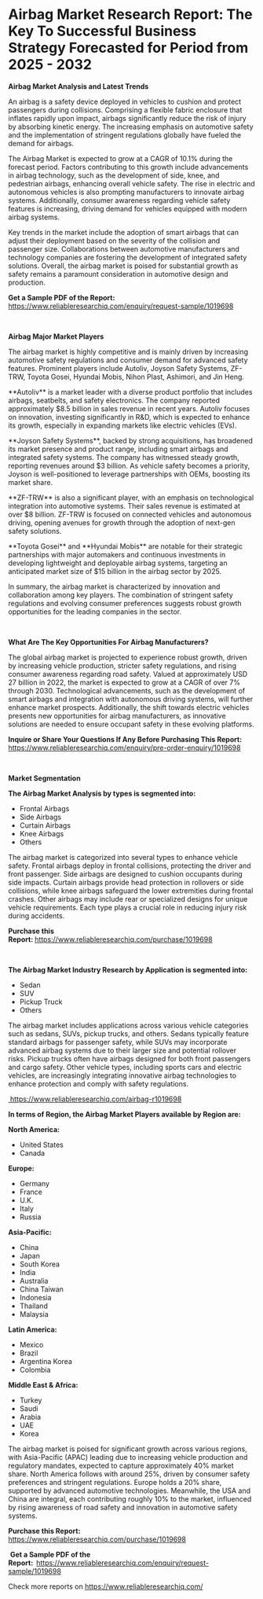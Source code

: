 <p><h1>Airbag Market Research Report: The Key To Successful Business Strategy Forecasted for Period from 2025 - 2032</h1></p><p><strong>Airbag Market Analysis and Latest Trends</strong></p>
<p><p>An airbag is a safety device deployed in vehicles to cushion and protect passengers during collisions. Comprising a flexible fabric enclosure that inflates rapidly upon impact, airbags significantly reduce the risk of injury by absorbing kinetic energy. The increasing emphasis on automotive safety and the implementation of stringent regulations globally have fueled the demand for airbags.</p><p>The Airbag Market is expected to grow at a CAGR of 10.1% during the forecast period. Factors contributing to this growth include advancements in airbag technology, such as the development of side, knee, and pedestrian airbags, enhancing overall vehicle safety. The rise in electric and autonomous vehicles is also prompting manufacturers to innovate airbag systems. Additionally, consumer awareness regarding vehicle safety features is increasing, driving demand for vehicles equipped with modern airbag systems.</p><p>Key trends in the market include the adoption of smart airbags that can adjust their deployment based on the severity of the collision and passenger size. Collaborations between automotive manufacturers and technology companies are fostering the development of integrated safety solutions. Overall, the airbag market is poised for substantial growth as safety remains a paramount consideration in automotive design and production.</p></p>
<p><strong>Get a Sample PDF of the Report:&nbsp;</strong> <a href="https://www.reliableresearchiq.com/enquiry/request-sample/1019698?utm_campaign=1720&utm_medium=2&utm_source=Github&utm_content=ia&utm_term=30032025&utm_id=airbag">https://www.reliableresearchiq.com/enquiry/request-sample/1019698</a></p>
<p>&nbsp;</p>
<p><strong>Airbag Major Market Players</strong></p>
<p><p>The airbag market is highly competitive and is mainly driven by increasing automotive safety regulations and consumer demand for advanced safety features. Prominent players include Autoliv, Joyson Safety Systems, ZF-TRW, Toyota Gosei, Hyundai Mobis, Nihon Plast, Ashimori, and Jin Heng. </p><p>**Autoliv** is a market leader with a diverse product portfolio that includes airbags, seatbelts, and safety electronics. The company reported approximately $8.5 billion in sales revenue in recent years. Autoliv focuses on innovation, investing significantly in R&D, which is expected to enhance its growth, especially in expanding markets like electric vehicles (EVs).</p><p>**Joyson Safety Systems**, backed by strong acquisitions, has broadened its market presence and product range, including smart airbags and integrated safety systems. The company has witnessed steady growth, reporting revenues around $3 billion. As vehicle safety becomes a priority, Joyson is well-positioned to leverage partnerships with OEMs, boosting its market share.</p><p>**ZF-TRW** is also a significant player, with an emphasis on technological integration into automotive systems. Their sales revenue is estimated at over $8 billion. ZF-TRW is focused on connected vehicles and autonomous driving, opening avenues for growth through the adoption of next-gen safety solutions.</p><p>**Toyota Gosei** and **Hyundai Mobis** are notable for their strategic partnerships with major automakers and continuous investments in developing lightweight and deployable airbag systems, targeting an anticipated market size of $15 billion in the airbag sector by 2025.</p><p>In summary, the airbag market is characterized by innovation and collaboration among key players. The combination of stringent safety regulations and evolving consumer preferences suggests robust growth opportunities for the leading companies in the sector.</p></p>
<p>&nbsp;</p>
<p><strong>What Are The Key Opportunities For Airbag Manufacturers?</strong></p>
<p><p>The global airbag market is projected to experience robust growth, driven by increasing vehicle production, stricter safety regulations, and rising consumer awareness regarding road safety. Valued at approximately USD 27 billion in 2022, the market is expected to grow at a CAGR of over 7% through 2030. Technological advancements, such as the development of smart airbags and integration with autonomous driving systems, will further enhance market prospects. Additionally, the shift towards electric vehicles presents new opportunities for airbag manufacturers, as innovative solutions are needed to ensure occupant safety in these evolving platforms.</p></p>
<p><strong>Inquire or Share Your Questions If Any Before Purchasing This Report:</strong> <a href="https://www.reliableresearchiq.com/enquiry/pre-order-enquiry/1019698?utm_campaign=1720&utm_medium=2&utm_source=Github&utm_content=ia&utm_term=30032025&utm_id=airbag">https://www.reliableresearchiq.com/enquiry/pre-order-enquiry/1019698</a></p>
<p>&nbsp;</p>
<p><strong>Market Segmentation</strong></p>
<p><strong>The Airbag Market Analysis by types is segmented into:</strong></p>
<p><ul><li>Frontal Airbags</li><li>Side Airbags</li><li>Curtain Airbags</li><li>Knee Airbags</li><li>Others</li></ul></p>
<p><p>The airbag market is categorized into several types to enhance vehicle safety. Frontal airbags deploy in frontal collisions, protecting the driver and front passenger. Side airbags are designed to cushion occupants during side impacts. Curtain airbags provide head protection in rollovers or side collisions, while knee airbags safeguard the lower extremities during frontal crashes. Other airbags may include rear or specialized designs for unique vehicle requirements. Each type plays a crucial role in reducing injury risk during accidents.</p></p>
<p><strong>Purchase this Report:&nbsp;</strong><a href="https://www.reliableresearchiq.com/purchase/1019698?utm_campaign=1720&utm_medium=2&utm_source=Github&utm_content=ia&utm_term=30032025&utm_id=airbag">https://www.reliableresearchiq.com/purchase/1019698</a></p>
<p>&nbsp;</p>
<p><strong>The Airbag Market Industry Research by Application is segmented into:</strong></p>
<p><ul><li>Sedan</li><li>SUV</li><li>Pickup Truck</li><li>Others</li></ul></p>
<p><p>The airbag market includes applications across various vehicle categories such as sedans, SUVs, pickup trucks, and others. Sedans typically feature standard airbags for passenger safety, while SUVs may incorporate advanced airbag systems due to their larger size and potential rollover risks. Pickup trucks often have airbags designed for both front passengers and cargo safety. Other vehicle types, including sports cars and electric vehicles, are increasingly integrating innovative airbag technologies to enhance protection and comply with safety regulations.</p></p>
<p><a href="https://www.reliableresearchiq.com/airbag-r1019698?utm_campaign=1720&utm_medium=2&utm_source=Github&utm_content=ia&utm_term=30032025&utm_id=airbag">&nbsp;https://www.reliableresearchiq.com/airbag-r1019698</a></p>
<p><strong>In terms of Region, the Airbag Market Players available by Region are:</strong></p>
<p>
    <p> <strong> North America: </strong>
        <ul>
            <li>United States</li>
            <li>Canada</li>
        </ul>
        </p> 
    <p> <strong> Europe: </strong>
        <ul>
            <li>Germany</li>
            <li>France</li>
            <li>U.K.</li>
            <li>Italy</li>
            <li>Russia</li>
        </ul>
        </p> 
    <p> <strong> Asia-Pacific: </strong>
        <ul>
            <li>China</li>
            <li>Japan</li>
            <li>South Korea</li>
            <li>India</li>
            <li>Australia</li>
            <li>China Taiwan</li>
            <li>Indonesia</li>
            <li>Thailand</li>
            <li>Malaysia</li>
        </ul>
        </p> 
    <p> <strong> Latin America: </strong>
        <ul>
            <li>Mexico</li>
            <li>Brazil</li>
            <li>Argentina Korea</li>
            <li>Colombia</li>
        </ul>
        </p> 
    <p> <strong> Middle East & Africa: </strong>
        <ul>
            <li>Turkey</li>
            <li>Saudi</li>
            <li>Arabia</li>
            <li>UAE</li>
            <li>Korea</li>
        </ul>
    </p>
    </p>
<p><p>The airbag market is poised for significant growth across various regions, with Asia-Pacific (APAC) leading due to increasing vehicle production and regulatory mandates, expected to capture approximately 40% market share. North America follows with around 25%, driven by consumer safety preferences and stringent regulations. Europe holds a 20% share, supported by advanced automotive technologies. Meanwhile, the USA and China are integral, each contributing roughly 10% to the market, influenced by rising awareness of road safety and innovation in automotive safety systems.</p></p>
<p><strong>Purchase this Report: </strong><a href="https://www.reliableresearchiq.com/purchase/1019698?utm_campaign=1720&utm_medium=2&utm_source=Github&utm_content=ia&utm_term=30032025&utm_id=airbag">https://www.reliableresearchiq.com/purchase/1019698</a></p>
<p>&nbsp;<strong>Get a Sample PDF of the Report:&nbsp;&nbsp;</strong><a href="https://www.reliableresearchiq.com/enquiry/request-sample/1019698?utm_campaign=1720&utm_medium=2&utm_source=Github&utm_content=ia&utm_term=30032025&utm_id=airbag">https://www.reliableresearchiq.com/enquiry/request-sample/1019698</a></p>
<p><strong></strong></p>
<p>Check more reports on <a href="https://www.reliableresearchiq.com/?utm_campaign=1720&utm_medium=2&utm_source=Github&utm_content=ia&utm_term=30032025&utm_id=airbag">https://www.reliableresearchiq.com/</a></p>